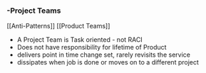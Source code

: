 ### -Project Teams
[[Anti-Patterns]]
[[Product Teams]]
- A Project Team is Task oriented - not RACI
- Does not have responsibility for lifetime of Product
- delivers point in time change set, rarely revisits the service
- dissipates when job is done or moves on to a different project